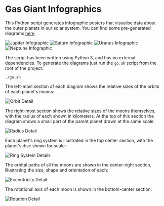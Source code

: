 # Gas Giant Infographics

This Python script generates infographic posters that visualise data about the outer planets in our solar system.
You can find some pre-generated diagrams [here](https://github.com/codebox/solar-system-moons/tree/master/pregenerated).

![Jupiter Infographic](//codebox.net/assets/images/gas-giants/jupiter_small.png)
![Saturn Infographic](//codebox.net/assets/images/gas-giants/saturn_small.png)
![Uranus Infographic](//codebox.net/assets/images/gas-giants/uranus_small.png)
![Neptune Infographic](//codebox.net/assets/images/gas-giants/neptune_small.png)

The script has been written using Python 3, and has no external dependencies. To generate the diagrams just run the `go.sh` script from the root of the project:

    ./go.sh

The left-most section of each diagram shows the relative sizes of the orbits of each planet's moons:

![Orbit Detail](//codebox.net/assets/images/gas-giants/orbit_detail.png)

The right-most section shows the relative sizes of the moons themselves, with the radius of each shown in kilometers.
At the top of this section the diagram shows a small part of the parent planet drawn at the same scale:

![Radius Detail](//codebox.net/assets/images/gas-giants/radius_detail.png)

Each planet's ring system is illustrated in the top center section, with the planet's disc shown for scale:

![Ring System Details](//codebox.net/assets/images/gas-giants/rings_detail.png)

The orbital paths of all the moons are shown in the center-right section, illustrating the size, shape and orientation of each:

![Eccentricity Detail](//codebox.net/assets/images/gas-giants/eccentricity_detail.png)

The rotational axis of each moon is shown in the bottom-center section:

![Rotation Detail](//codebox.net/assets/images/gas-giants/rotation_detail.png)
